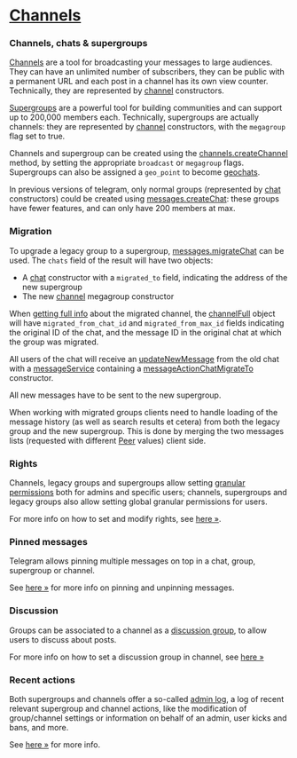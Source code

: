 

# [Channels](https://core.telegram.org/api/channel)

### Channels, chats & supergroups

[Channels](https://telegram.org/tour/channels) are a tool for broadcasting your messages to large audiences. They can have an unlimited number of subscribers, they can be public with a permanent URL and each post in a channel has its own view counter. Technically, they are represented by [channel](https://core.telegram.org/constructor/channel) constructors.

[Supergroups](https://telegram.org/tour/groups) are a powerful tool for building communities and can support up to 200,000 members each. Technically, supergroups are actually channels: they are represented by [channel](https://core.telegram.org/constructor/channel) constructors, with the `megagroup` flag set to true.

Channels and supergroup can be created using the [channels.createChannel](https://core.telegram.org/method/channels.createChannel) method, by setting the appropriate `broadcast` or `megagroup` flags. Supergroups can also be assigned a `geo_point` to become [geochats](https://telegram.org/blog/contacts-local-groups).

In previous versions of telegram, only normal groups (represented by [chat](https://core.telegram.org/constructor/chat) constructors) could be created using [messages.createChat](https://core.telegram.org/method/messages.createChat): these groups have fewer features, and can only have 200 members at max.

### Migration

To upgrade a legacy group to a supergroup, [messages.migrateChat](https://core.telegram.org/method/messages.migrateChat) can be used. The `chats` field of the result will have two objects:

- A [chat](https://core.telegram.org/constructor/chat) constructor with a `migrated_to` field, indicating the address of the new supergroup
- The new [channel](https://core.telegram.org/constructor/channel) megagroup constructor

When [getting full info](https://core.telegram.org/method/channels.getFullChannel) about the migrated channel, the [channelFull](https://core.telegram.org/constructor/channelFull) object will have `migrated_from_chat_id` and `migrated_from_max_id` fields indicating the original ID of the chat, and the message ID in the original chat at which the group was migrated.

All users of the chat will receive an [updateNewMessage](https://core.telegram.org/constructor/updateNewMessage) from the old chat with a [messageService](https://core.telegram.org/constructor/messageService) containing a [messageActionChatMigrateTo](https://core.telegram.org/constructor/messageActionChatMigrateTo) constructor.

All new messages have to be sent to the new supergroup.

When working with migrated groups clients need to handle loading of the message history (as well as search results et cetera) from both the legacy group and the new supergroup. This is done by merging the two messages lists (requested with different [Peer](https://core.telegram.org/type/Peer) values) client side.

### Rights

Channels, legacy groups and supergroups allow setting [granular permissions](https://telegram.org/blog/permissions-groups-undo) both for admins and specific users; channels, supergroups and legacy groups also allow setting global granular permissions for users.

For more info on how to set and modify rights, see [here »](https://core.telegram.org/api/rights).

### Pinned messages

Telegram allows pinning multiple messages on top in a chat, group, supergroup or channel.

See [here »](https://core.telegram.org/api/pin) for more info on pinning and unpinning messages.

### Discussion

Groups can be associated to a channel as a [discussion group](https://telegram.org/blog/privacy-discussions-web-bots), to allow users to discuss about posts.

For more info on how to set a discussion group in channel, see [here »](https://core.telegram.org/api/discussion)

### Recent actions

Both supergroups and channels offer a so-called [admin log](https://telegram.org/blog/admin-revolution), a log of recent relevant supergroup and channel actions, like the modification of group/channel settings or information on behalf of an admin, user kicks and bans, and more.

See [here »](https://core.telegram.org/api/recent-actions) for more info.